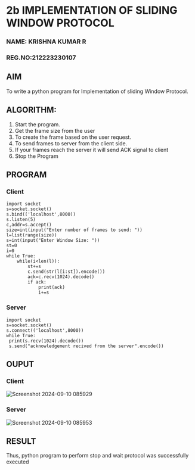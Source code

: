# 2b IMPLEMENTATION OF SLIDING WINDOW PROTOCOL
### NAME: KRISHNA KUMAR R
### REG.NO:212223230107
## AIM
To write a python program for Implementation of sliding Window Protocol.
## ALGORITHM:
1. Start the program.
2. Get the frame size from the user
3. To create the frame based on the user request.
4. To send frames to server from the client side.
5. If your frames reach the server it will send ACK signal to client
6. Stop the Program
## PROGRAM
### Client
```
import socket
s=socket.socket()
s.bind(('localhost',8000))
s.listen(5)
c,addr=s.accept()
size=int(input("Enter number of frames to send: "))
l=list(range(size))
s=int(input("Enter Window Size: "))
st=0
i=0
while True:
    while(i<len(l)):
        st+=s
        c.send(str(l[i:st]).encode())
        ack=c.recv(1024).decode()
        if ack:
            print(ack)
            i+=s
```
### Server
```
import socket
s=socket.socket()
s.connect(('localhost',8000))
while True: 
 print(s.recv(1024).decode())
 s.send("acknowledgement recived from the server".encode())
```
## OUPUT
### Client
![Screenshot 2024-09-10 085929](https://github.com/user-attachments/assets/bf4cfbd3-9220-4570-bf83-66ebdcef795a)

### Server
![Screenshot 2024-09-10 085953](https://github.com/user-attachments/assets/e55b7764-16ff-47e7-aff9-bb4482a952ab)


## RESULT
Thus, python program to perform stop and wait protocol was successfully executed
